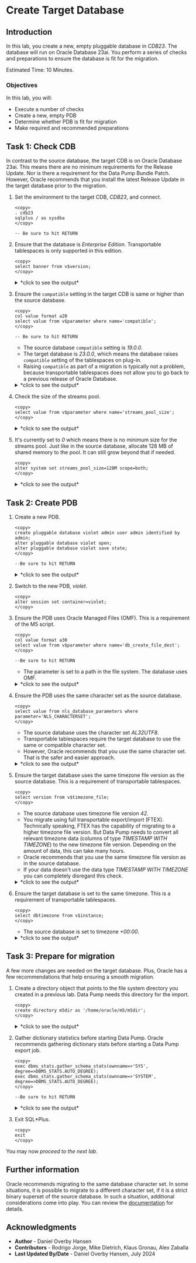 # Create Target Database

## Introduction

In this lab, you create a new, empty pluggable database in *CDB23*. The database will run on Oracle Database 23ai. You perform a series of checks and preparations to ensure the database is fit for the migration.

Estimated Time: 10 Minutes.

### Objectives

In this lab, you will:

* Execute a number of checks
* Create a new, empty PDB
* Determine whether PDB is fit for migration
* Make required and recommended preparations

## Task 1: Check CDB

In contrast to the source database, the target CDB is on Oracle Database 23ai. This means there are no minimum requirements for the Release Update. Nor is there a requirement for the Data Pump Bundle Patch. However, Oracle recommends that you install the latest Release Update in the target database prior to the migration.

1. Set the environment to the target CDB, *CDB23*, and connect.

    ```
    <copy>
    . cdb23
    sqlplus / as sysdba
    </copy>

    -- Be sure to hit RETURN
    ```

2. Ensure that the database is *Enterprise Edition*. Transportable tablespaces is only supported in this edition.

    ```
    <copy>
    select banner from v$version;
    </copy>
    ```

    <details>
    <summary>*click to see the output*</summary>
    ``` text
    SQL> select banner from v$version;

    BANNER
    --------------------------------------------------------------------------------
    Oracle Database 23ai Enterprise Edition Release 23.0.0.0.0 - for Oracle Cloud and Engineered Systems
    ```
    </details>    

3. Ensure the `compatible` setting in the target CDB is same or higher than the source database.

    ```
    <copy>
    col value format a20
    select value from v$parameter where name='compatible';
    </copy>

    -- Be sure to hit RETURN
    ```

    * The source database `compatible` setting is *19.0.0*.
    * The target database is *23.0.0*, which means the database raises `compatible` setting of the tablespaces on plug-in.
    * Raising `compatible` as part of a migration is typically not a problem, because transportable tablespaces does not allow you to go back to a previous release of Oracle Database.

    <details>
    <summary>*click to see the output*</summary>
    ``` text
    SQL> col value format a20
    SQL> select value from v$parameter where name='compatible';

    VALUE
    --------------------    
    23.0.0
    ```
    </details>  

4. Check the size of the streams pool. 

    ```
    <copy>
    select value from v$parameter where name='streams_pool_size';
    </copy>
    ```

    <details>
    <summary>*click to see the output*</summary>
    ``` text
    SQL> select value from v$parameter where name='streams_pool_size';
    
    VALUE
    --------------------
    0
    ```
    </details> 

5. It's currently set to *0* which means there is no minimum size for the streams pool. Just like in the source database, allocate 128 MB of shared memory to the pool. It can still grow beyond that if needed.

    ```
    <copy>
    alter system set streams_pool_size=128M scope=both;
    </copy>
    ```

    <details>
    <summary>*click to see the output*</summary>
    ``` text
    SQL> alter system set streams_pool_size=128M scope=both;
    
    System altered.
    ```
    </details> 

## Task 2: Create PDB

1. Create a new PDB.

    ```
    <copy>
    create pluggable database violet admin user admin identified by admin;
    alter pluggable database violet open;
    alter pluggable database violet save state;
    </copy>
    
    --Be sure to hit RETURN
    ```

    <details>
    <summary>*click to see the output*</summary>
    ``` text
    SQL> create pluggable database violet admin user admin identified by admin;

    Pluggable database created.

    SQL> alter pluggable database violet open;

    Pluggable database altered.

    SQL> alter pluggable database violet save state;

    Pluggable database altered.
    ```
    </details>  

2. Switch to the new PDB, *violet*. 

    ```
    <copy>
    alter session set container=violet;
    </copy>
    ```

3. Ensure the PDB uses Oracle Managed Files (OMF). This is a requirement of the M5 script. 

    ```
    <copy>
    col value format a30
    select value from v$parameter where name='db_create_file_dest';
    </copy>
    
    --Be sure to hit RETURN
    ```

    * The parameter is set to a path in the file system. The database uses OMF.

    <details>
    <summary>*click to see the output*</summary>
    ``` text
    SQL> col value format a30
    SQL> select value from v$parameter where name='db_create_file_dest';
    
    VALUE
    ------------------------------
    /u02/oradata
    ```
    </details>      

4. Ensure the PDB uses the same character set as the source database. 

    ```
    <copy>
    select value from nls_database_parameters where parameter='NLS_CHARACTERSET';
    </copy>
    ```
    * The source database uses the character set *AL32UTF8*. 
    * Transportable tablespaces require the target database to use the same or compatible character set. 
    * However, Oracle recommends that you use the same character set. That is the safer and easier approach.

    <details>
    <summary>*click to see the output*</summary>
    ``` text
    SQL> select value from nls_database_parameters where parameter='NLS_CHARACTERSET';

    VALUE
    --------------------
    AL32UTF8
    ```
    </details>      

5. Ensure the target database uses the same timezone file version as the source database. This is a requirement of transportable tablespaces.

    ```
    <copy>
    select version from v$timezone_file;
    </copy>
    ```

    * The source database uses timezone file version *42*.
    * You migrate using full transportable export/import (FTEX). Technically speaking, FTEX has the capability of migrating to a higher timezone file version. But Data Pump needs to convert all relevant timezone data (columns of type *TIMESTAMP WITH TIMEZONE*) to the new timezone file version. Depending on the amount of data, this can take many hours.
    * Oracle recommends that you use the same timezone file version as in the source database.   
    * If your data doesn't use the data type *TIMESTAMP WITH TIMEZONE* you can completely disregard this check.

    <details>
    <summary>*click to see the output*</summary>
    ``` text
    SQL> select version from v$timezone_file;

    VERSION
    ----------
    42
    ```
    </details>      

6. Ensure the target database is set to the same timezone. This is a requirement of transportable tablespaces.

    ```
    <copy>
    select dbtimezone from v$instance;
    </copy>
    ```

    * The source database is set to timezone *+00:00*.

    <details>
    <summary>*click to see the output*</summary>
    ``` text
    SQL> select dbtimezone from v$instance;

    DBTIME
    ------
    +00:00
    ```
    </details>

## Task 3: Prepare for migration

A few more changes are needed on the target database. Plus, Oracle has a few recommendations that help ensuring a smooth migration.

1. Create a directory object that points to the file system directory you created in a previous lab. Data Pump needs this directory for the import.

    ```
    <copy>
    create directory m5dir as '/home/oracle/m5/m5dir';
    </copy>
    ```

    <details>
    <summary>*click to see the output*</summary>
    ``` text
    SQL> create directory m5dir as '/home/oracle/m5/m5dir';
    
    Directory created.
    ```
    </details>

3. Gather dictionary statistics before starting Data Pump. Oracle recommends gathering dictionary stats before starting a Data Pump export job.

    ```
    <copy>
    exec dbms_stats.gather_schema_stats(ownname=>'SYS', degree=>DBMS_STATS.AUTO_DEGREE);
    exec dbms_stats.gather_schema_stats(ownname=>'SYSTEM', degree=>DBMS_STATS.AUTO_DEGREE);
    </copy>
    
    --Be sure to hit RETURN
    ```

    <details>
    <summary>*click to see the output*</summary>
    ``` text
    SQL> exec dbms_stats.gather_schema_stats(ownname=>'SYS', degree=>DBMS_STATS.AUTO_DEGREE);

    PL/SQL procedure successfully completed.

    SQL> exec dbms_stats.gather_schema_stats(ownname=>'SYSTEM', degree=>DBMS_STATS.AUTO_DEGREE);

    PL/SQL procedure successfully completed.
    ```
    </details>

4. Exit SQL*Plus.

    ```
    <copy>
    exit
    </copy>
    ```

You may now *proceed to the next lab*.

## Further information

Oracle recommends migrating to the same database character set. In some situations, it is possible to migrate to a different character set, if it is a strict binary superset of the source database. In such a situation, additional considerations come into play. You can review the [documentation](https://docs.oracle.com/en//database/oracle/oracle-database/19/spmds/general-limitations-on-transporting-data.html#GUID-28800719-6CB9-4A71-95DD-4B61AA603173) for details. 

## Acknowledgments

* **Author** - Daniel Overby Hansen
* **Contributors** - Rodrigo Jorge, Mike Dietrich, Klaus Gronau, Alex Zaballa
* **Last Updated By/Date** - Daniel Overby Hansen, July 2024
